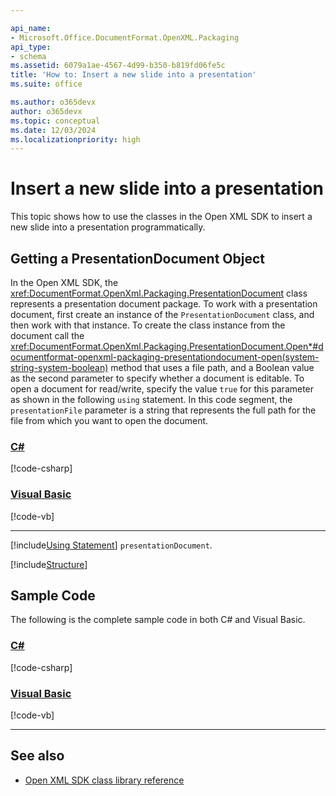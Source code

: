 ```yaml
---

api_name:
- Microsoft.Office.DocumentFormat.OpenXML.Packaging
api_type:
- schema
ms.assetid: 6079a1ae-4567-4d99-b350-b819fd06fe5c
title: 'How to: Insert a new slide into a presentation'
ms.suite: office

ms.author: o365devx
author: o365devx
ms.topic: conceptual
ms.date: 12/03/2024
ms.localizationpriority: high
---
```

# Insert a new slide into a presentation

This topic shows how to use the classes in the Open XML SDK to
insert a new slide into a presentation programmatically.



## Getting a PresentationDocument Object

In the Open XML SDK, the <xref:DocumentFormat.OpenXml.Packaging.PresentationDocument> class represents a
presentation document package. To work with a presentation document,
first create an instance of the `PresentationDocument` class, and then work with
that instance. To create the class instance from the document call the <xref:DocumentFormat.OpenXml.Packaging.PresentationDocument.Open*#documentformat-openxml-packaging-presentationdocument-open(system-string-system-boolean)> method that uses a
file path, and a Boolean value as the second parameter to specify
whether a document is editable. To open a document for read/write,
specify the value `true` for this parameter
as shown in the following `using` statement.
In this code segment, the `presentationFile` parameter is a string that
represents the full path for the file from which you want to open the
document.

### [C#](#tab/cs-1)
[!code-csharp[](../../samples/presentation/insert_a_new_slideto/cs/Program.cs#snippet1)]

### [Visual Basic](#tab/vb-1)
[!code-vb[](../../samples/presentation/insert_a_new_slideto/vb/Program.vb#snippet1)]
***


[!include[Using Statement](../includes/presentation/using-statement.md)] `presentationDocument`.

[!include[Structure](../includes/presentation/structure.md)]

## Sample Code

The following is the complete sample code in both C\# and Visual Basic.

### [C#](#tab/cs)
[!code-csharp[](../../samples/presentation/insert_a_new_slideto/cs/Program.cs#snippet)]

### [Visual Basic](#tab/vb)
[!code-vb[](../../samples/presentation/insert_a_new_slideto/vb/Program.vb#snippet)]
***

## See also



- [Open XML SDK class library reference](/office/open-xml/open-xml-sdk)
